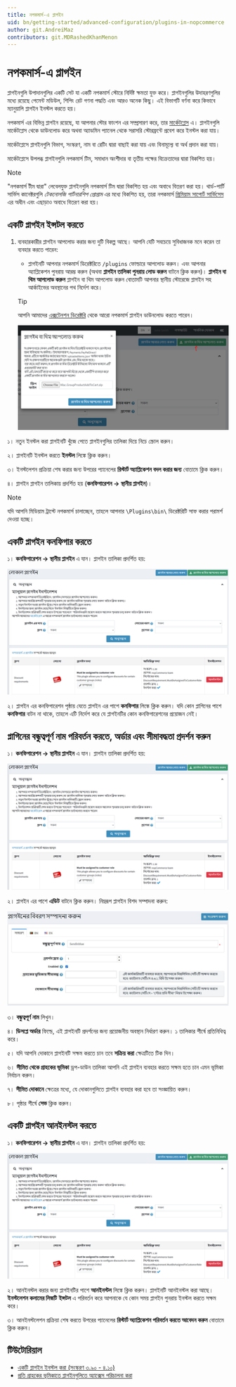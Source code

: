 ```yaml
---
title: নপকমার্স-এ প্লাগইন
uid: bn/getting-started/advanced-configuration/plugins-in-nopcommerce
author: git.AndreiMaz
contributors: git.MDRashedKhanMenon
---
```


# নপকমার্স-এ প্লাগইন

প্লাগইনগুলি উপাদানগুলির একটি সেট যা একটি নপকমার্স স্টোরে নির্দিষ্ট ক্ষমতা যুক্ত করে। প্লাগইনগুলির উদাহরণগুলির মধ্যে রয়েছে পেমেন্ট মডিউল, শিপিং রেট গণনা পদ্ধতি এবং আরও অনেক কিছু। এই বিভাগটি বর্ণনা করে কিভাবে ম্যানুয়ালি প্লাগইন ইনস্টল করতে হয়।

নপকমার্স এর বিভিন্ন প্লাগইন রয়েছে, যা আপনার স্টোর ফাংশন এর সম্প্রসারণ করে, তার [মার্কেটপ্লেস](http://www.nopcommerce.com/marketplace) এ। প্লাগইনগুলি মার্কেটপ্লেস থেকে ডাউনলোড করে অথবা অ্যাডমিন প্যানেল থেকে সরাসরি স্টোরফ্রন্টে প্রবেশ করে ইনস্টল করা যায়।

মার্কেটপ্লেসে প্লাগইনগুলি বিভাগ, সংস্করণ, নাম বা রেটিং দ্বারা বাছাই করা যায় এবং বিনামূল্যে বা অর্থ প্রদান করা যায়।

মার্কেটপ্লেসে উপলব্ধ প্লাগইনগুলি নপকমার্স টিম, সমাধান অংশীদার বা তৃতীয় পক্ষের বিক্রেতাদের দ্বারা বিকশিত হয়।

> [!NOTE]
>
> "নপকমার্স টীম দ্বারা" লেবেলযুক্ত প্লাগইনগুলি নপকমার্স টিম দ্বারা বিকশিত হয় এবং অবাধে বিতরণ করা হয়। থার্ড-পার্টি সার্ভিস কানেক্টরগুলি *টেকনোলজি পার্টনারশিপ প্রোগ্রাম* এর মধ্যে বিকশিত হয়, তারা নপকমার্স [প্রিমিয়াম সাপোর্ট সার্ভিসেস](http://www.nopcommerce.com/nopcommerce-premium-support-services) এর অধীন এবং এছাড়াও অবাধে বিতরণ করা হয়।

## একটি প্লাগইন ইন্সটল করতে

1. ব্যবহারকারীর প্লাগইন আপলোড করার জন্য দুটি বিকল্প আছে। আপনি যেটি সবচেয়ে সুবিধাজনক মনে করেন তা ব্যবহার করতে পারেন:
    * প্লাগইনটি আপনার নপকমার্স ডিরেক্টরিতে `/plugins` ফোল্ডারে আপলোড করুন। এবং আপনার অ্যাপ্লিকেশন পুনরায় আরম্ভ করুন (অথবা **প্লাগইন তালিকা পুনরায় লোড করুন** বাটনে ক্লিক করুন)।
    **প্লাগইন বা থিম আপলোড করুন** প্লাগইন বা থিম আপলোড করুন বোতামটি আপনার স্থানীয় স্টোরেজে প্লাগইন সহ আর্কাইভের অবস্থানের পথ নির্দেশ করে।

    > [!TIP]
    >
    > আপনি আমাদের [এক্সটেনশন ডিরেক্টরি](https://www.nopcommerce.com/marketplace) থেকে আরো নপকমার্স প্লাগইন ডাউনলোড করতে পারেন।

    ![প্লাগইন আপলোড করুন](_static/plugins-in-nopcommerce/plugin-upload.png)

১। নতুন ইনস্টল করা প্লাগইনটি খুঁজে পেতে প্লাগইনগুলির তালিকা দিয়ে নিচে স্ক্রোল করুন।

২। প্লাগইনটি ইনস্টল করতে **ইনস্টল** লিঙ্কে ক্লিক করুন।

৩। ইনস্টলেশন প্রক্রিয়া শেষ করার জন্য উপরের প্যানেলের **রিস্টার্ট অ্যাপ্লিকেশন বদল করার জন্য** বোতামে ক্লিক করুন।

৪। প্লাগইন প্লাগইন তালিকায় প্রদর্শিত হয় (**কনফিগারেশন → স্থানীয় প্লাগইন**)।
> [!NOTE]
> 
> যদি আপনি মিডিয়াম ট্রাস্টে নপকমার্স চালাচ্ছেন, তাহলে আপনার `\Plugins\bin\` ডিরেক্টরিটি সাফ করার পরামর্শ দেওয়া হচ্ছে।

## একটি প্লাগইন কনফিগার করতে

১। **কনফিগারেশন → স্থানীয় প্লাগইন** এ যান। প্লাগইন তালিকা প্রদর্শিত হয়:

![স্থানীয় প্লাগইন](_static/plugins-in-nopcommerce/local-plugins.png)
	
২। প্লাগইন এর কনফিগারেশন পৃষ্ঠায় যেতে প্লাগইন এর পাশে **কনফিগার** লিঙ্কে ক্লিক করুন। যদি কোন প্লাগিনের পাশে **কনফিগার** বাটন না থাকে, তাহলে এটি নির্দেশ করে যে প্লাগইনটির কোন কনফিগারেশনের প্রয়োজন নেই।

## প্লাগিনের বন্ধুত্বপূর্ণ নাম পরিবর্তন করতে, অর্ডার এবং সীমাবদ্ধতা প্রদর্শন করুন

১। **কনফিগারেশন → স্থানীয় প্লাগইন** এ যান। প্লাগইন তালিকা প্রদর্শিত হয়:

![স্থানীয় প্লাগইন](_static/plugins-in-nopcommerce/local-plugins.png)
	
২। প্লাগইন এর পাশে **এডিট** বাটনে ক্লিক করুন। নিম্নরূপ প্লাগইন বিশদ সম্পাদনা করুন:

![প্লাগইন সম্পাদনা করুন](_static/plugins-in-nopcommerce/plugin-edit.jpg)
	
৩। **বন্ধুত্বপূর্ণ নাম** লিখুন।

৪। **ডিসপ্লে অর্ডার** ফিল্ডে, এই প্লাগইনটি প্রদর্শনের জন্য প্রয়োজনীয় অবস্থান নির্ধারণ করুন। ১ তালিকার শীর্ষে প্রতিনিধিত্ব করে।

৫। যদি আপনি দোকানে প্লাগইনটি সক্ষম করতে চান তবে **সক্রিয় করা** ক্ষেত্রটিতে টিক দিন।

৬। **সীমিত থেকে গ্রাহকের ভূমিকা** ড্রপ-ডাউন তালিকা আপনি এই প্লাগইন ব্যবহার করতে সক্ষম হতে চান এমন ভূমিকা নির্বাচন করুন।

৭। **সীমিত দোকানে** ক্ষেত্রের মধ্যে, যে দোকানগুলিতে প্লাগইন ব্যবহার করা হবে তা সংজ্ঞায়িত করুন।

৮। পৃষ্ঠার শীর্ষে **সেভ** ক্লিক করুন।

## একটি প্লাগইন আনইনস্টল করতে

১। **কনফিগারেশন → স্থানীয় প্লাগইন** এ যান। প্লাগইন তালিকা প্রদর্শিত হয়:

![স্থানীয় প্লাগইন](_static/plugins-in-nopcommerce/local-plugins.png)

২। আনইনস্টল করার জন্য প্লাগইনটির পাশে **আনইনস্টল** লিঙ্কে ক্লিক করুন। প্লাগইনটি আনইনস্টল করা আছে। **ইনস্টলেশন কলামের লিঙ্কটি** **ইন্সটল** এ পরিবর্তন করে আপনাকে যে কোন সময় প্লাগইন পুনরায় ইনস্টল করতে সক্ষম করে।

৩। আনইনস্টলেশন প্রক্রিয়া শেষ করতে উপরের প্যানেলের **রিস্টার্ট অ্যাপ্লিকেশন পরিবর্তন করতে আবেদন করুন** বোতামে ক্লিক করুন।

## টিউটোরিয়াল

- [একটি প্লাগইন ইনস্টল করা (সংস্করণ ৩.৯০ - ৪.১০)](https://youtu.be/eLDsSm-4gKA)
- [প্রতি গ্রাহকের ভূমিকাতে প্লাগইনগুলিতে অ্যাক্সেস পরিচালনা করা](https://www.youtube.com/watch?v=52lVVpQ3Qag)
